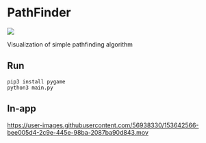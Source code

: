 # PathFinder
[![](https://img.shields.io/badge/Python-FFD43B?style=for-the-badge&logo=python&logoColor=blue)]()

Visualization of simple pathfinding algorithm

## Run
    pip3 install pygame
    python3 main.py

## In-app

https://user-images.githubusercontent.com/56938330/153642566-bee005d4-2c9e-445e-98ba-2087ba90d843.mov

